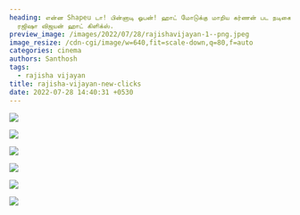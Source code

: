 ```yaml
---
heading: என்ன Shapeu டா! பின்னாடி ஓபன்! ஹாட் மோடுக்கு மாறிய கர்ணன் பட நடிகை
  ரஜிஷா விஜயன் ஹாட் கிளிக்ஸ்.
preview_image: /images/2022/07/28/rajishavijayan-1--png.jpeg
image_resize: /cdn-cgi/image/w=640,fit=scale-down,q=80,f=auto
categories: cinema
authors: Santhosh
tags:
  - rajisha vijayan
title: rajisha-vijayan-new-clicks
date: 2022-07-28 14:40:31 +0530
---
```

![](/images/2022/07/28/rajishavijayan10.jpeg)

![](/images/2022/07/28/rajishavijayan6.jpeg)

![](/images/2022/07/28/rajishavijayan2.jpeg)

![](/images/2022/07/28/rajishavijayan.jpeg)

![](/images/2022/07/28/rajishavijayan66.jpeg)

![](/images/2022/07/28/rajishavijayan44.jpeg)